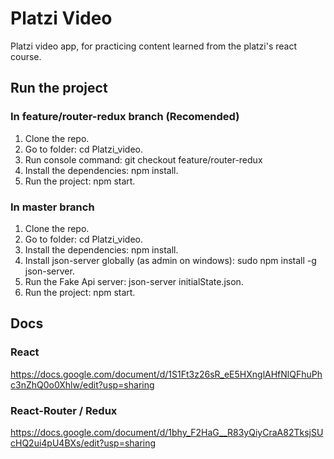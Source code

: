 # Platzi Video

Platzi video app, for practicing content learned from the platzi's react course.

## Run the project

### In feature/router-redux branch (Recomended)

1) Clone the repo.
2) Go to folder: cd Platzi_video.
3) Run console command: git checkout feature/router-redux
3) Install the dependencies: npm install.
6) Run the project: npm start.

### In master branch
1) Clone the repo.
2) Go to folder: cd Platzi_video.
3) Install the dependencies: npm install.
4) Install json-server globally (as admin on windows): sudo npm install -g json-server.
5) Run the Fake Api server: json-server initialState.json.
6) Run the project: npm start.

## Docs

### React
https://docs.google.com/document/d/1S1Ft3z26sR_eE5HXnglAHfNlQFhuPhc3nZhQ0o0Xhlw/edit?usp=sharing

### React-Router / Redux
https://docs.google.com/document/d/1bhy_F2HaG__R83yQiyCraA82TksjSUcHQ2ui4pU4BXs/edit?usp=sharing
